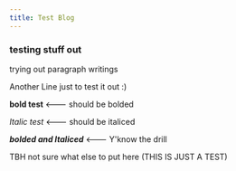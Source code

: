 ```yaml
---
title: Test Blog
---
```


### testing stuff out

trying out paragraph writings

Another Line just to test it out :)

**bold test** <--- should be bolded

*Italic test* <--- should be italiced 

***bolded and Italiced*** <--- Y'know the drill

TBH not sure what else to put here (THIS IS JUST A TEST)
